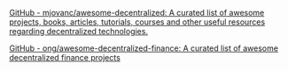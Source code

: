 
[GitHub - mjovanc/awesome-decentralized: A curated list of awesome projects, books, articles, tutorials, courses and other useful resources regarding decentralized technologies.](https://github.com/mjovanc/awesome-decentralized)

[GitHub - ong/awesome-decentralized-finance: A curated list of awesome decentralized finance projects](https://github.com/ong/awesome-decentralized-finance)
